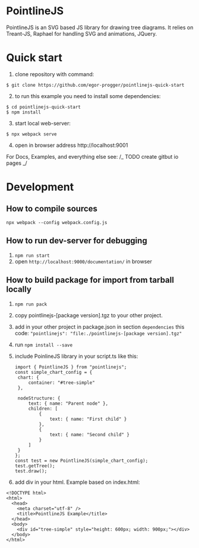# PointlineJS

PointlineJS is an SVG based JS library for drawing tree diagrams.
It relies on Treant-JS, Raphael for handling SVG and animations, JQuery.

# Quick start

1. clone repository with command:

```
$ git clone https://github.com/egor-progger/pointlinejs-quick-start
```

2. to run this example you need to install some dependencies:

```
$ cd pointlinejs-quick-start
$ npm install
```

3. start local web-server:

```
$ npx webpack serve
```

4. open in browser address http://localhost:9001

For Docs, Examples, and everything else see: /_ TODO create gitbut io pages _/

# Development

## How to compile sources

`npx webpack --config webpack.config.js`

## How to run dev-server for debugging

1. `npm run start`
2. open `http://localhost:9000/documentation/` in browser

## How to build package for import from tarball locally

1. `npm run pack`
2. copy pointlinejs-[package version].tgz to your other project.
3. add in your other project in package.json in section `dependencies` this code:
   `"pointlinejs": "file:./pointlinejs-[package version].tgz"`
4. run `npm install --save`
5. include PoinlineJS library in your script.ts like this:

   ```
   import { PointlineJS } from "pointlinejs";
   const simple_chart_config = {
    chart: {
        container: "#tree-simple"
    },

    nodeStructure: {
        text: { name: "Parent node" },
        children: [
            {
                text: { name: "First child" }
            },
            {
                text: { name: "Second child" }
            }
        ]
    }
   };
   const test = new PointlineJS(simple_chart_config);
   test.getTree();
   test.draw();
   ```

6. add div in your html. Example based on index.html:

```
<!DOCTYPE html>
<html>
  <head>
    <meta charset="utf-8" />
    <title>PointlineJS Example</title>
  </head>
  <body>
    <div id="tree-simple" style="height: 600px; width: 900px;"></div>
  </body>
</html>
```
